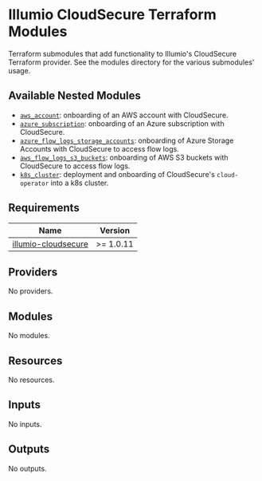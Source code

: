 # Illumio CloudSecure Terraform Modules
Terraform submodules that add functionality to Illumio's CloudSecure Terraform provider. See the modules directory for the various submodules' usage.

## Available Nested Modules
* [`aws_account`](https://registry.terraform.io/modules/illumio/cloudsecure/illumio/latest/submodules/aws_account): onboarding of an AWS account with CloudSecure.
* [`azure_subscription`](https://registry.terraform.io/modules/illumio/cloudsecure/illumio/latest/submodules/azure_subscription): onboarding of an Azure subscription with CloudSecure.
* [`azure_flow_logs_storage_accounts`](https://registry.terraform.io/modules/illumio/cloudsecure/illumio/latest/submodules/azure_flow_logs_storage_accounts): onboarding of Azure Storage Accounts with CloudSecure to access flow logs.
* [`aws_flow_logs_s3_buckets`](https://registry.terraform.io/modules/illumio/cloudsecure/illumio/latest/submodules/aws_flow_logs_s3_buckets): onboarding of AWS S3 buckets with CloudSecure to access flow logs.
* [`k8s_cluster`](https://registry.terraform.io/modules/illumio/cloudsecure/illumio/latest/submodules/k8s_cluster): deployment and onboarding of CloudSecure's `cloud-operator` into a k8s cluster.

<!-- BEGIN_TF_DOCS -->
## Requirements

| Name | Version |
|------|---------|
| <a name="requirement_illumio-cloudsecure"></a> [illumio-cloudsecure](#requirement\_illumio-cloudsecure) | >= 1.0.11 |

## Providers

No providers.

## Modules

No modules.

## Resources

No resources.

## Inputs

No inputs.

## Outputs

No outputs.
<!-- END_TF_DOCS -->